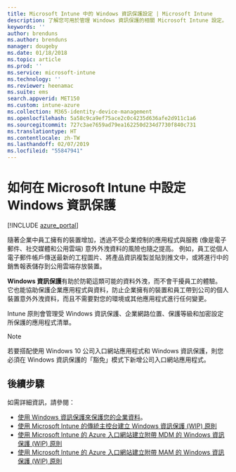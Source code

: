 ```yaml
---
title: Microsoft Intune 中的 Windows 資訊保護設定 | Microsoft Intune
description: 了解您可用於管理 Windows 資訊保護的相關 Microsoft Intune 設定。
keywords: ''
author: brenduns
ms.author: brenduns
manager: dougeby
ms.date: 01/18/2018
ms.topic: article
ms.prod: ''
ms.service: microsoft-intune
ms.technology: ''
ms.reviewer: heenamac
ms.suite: ems
search.appverid: MET150
ms.custom: intune-azure
ms.collection: M365-identity-device-management
ms.openlocfilehash: 5a58c9ca9ef75ace2c0c4235d636afe2d911c1a6
ms.sourcegitcommit: 727c3ae7659ad79ea162250d234d7730f840c731
ms.translationtype: HT
ms.contentlocale: zh-TW
ms.lasthandoff: 02/07/2019
ms.locfileid: "55847941"
---
```

# <a name="how-to-configure-windows-information-protection-in-microsoft-intune"></a>如何在 Microsoft Intune 中設定 Windows 資訊保護

[!INCLUDE [azure_portal](./includes/azure_portal.md)]

隨著企業中員工擁有的裝置增加，透過不受企業控制的應用程式與服務 (像是電子郵件、社交媒體和公用雲端) 意外外洩資料的風險也隨之提高。 例如，員工從個人電子郵件帳戶傳送最新的工程圖片、將產品資訊複製並貼到推文中，或將進行中的銷售報表儲存到公用雲端存放裝置。

**Windows 資訊保護**有助於防範這類可能的資料外洩，而不會干擾員工的體驗。 它也能協助保護企業應用程式與資料，防止企業擁有的裝置和員工帶到公司的個人裝置意外外洩資料，而且不需要對您的環境或其他應用程式進行任何變更。

Intune 原則會管理受 Windows 資訊保護、企業網路位置、保護等級和加密設定所保護的應用程式清單。

>[!NOTE]
> 若要搭配使用 Windows 10 公司入口網站應用程式和 Windows 資訊保護，則您必須在 Windows 資訊保護的「豁免」模式下新增公司入口網站應用程式。 

## <a name="next-steps"></a>後續步驟
如需詳細資訊，請參閱：
-  [使用 Windows 資訊保護來保護您的企業資料](https://technet.microsoft.com/itpro/windows/keep-secure/protect-enterprise-data-using-wip)。
- [使用 Microsoft Intune 的傳統主控台建立 Windows 資訊保護 (WIP) 原則](https://docs.microsoft.com/windows/threat-protection/windows-information-protection/create-wip-policy-using-intune)
- [使用 Microsoft Intune 的 Azure 入口網站建立附帶 MDM 的 Windows 資訊保護 (WIP) 原則](https://docs.microsoft.com/windows/threat-protection/windows-information-protection/create-wip-policy-using-intune-azure)
- [使用 Microsoft Intune 的 Azure 入口網站建立附帶 MAM 的 Windows 資訊保護 (WIP) 原則](https://docs.microsoft.com/windows/threat-protection/windows-information-protection/create-wip-policy-using-mam-intune-azure)
